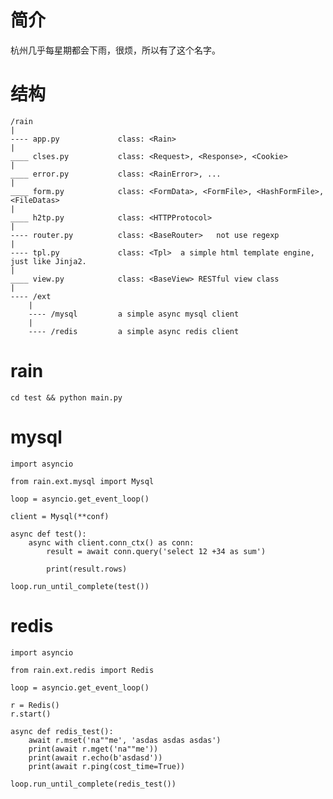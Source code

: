 # 简介
杭州几乎每星期都会下雨，很烦，所以有了这个名字。

# 结构
>
    /rain
    |
    ---- app.py             class: <Rain>
    |
    ____ clses.py           class: <Request>, <Response>, <Cookie>
    |
    ____ error.py           class: <RainError>, ...
    |
    ____ form.py            class: <FormData>, <FormFile>, <HashFormFile>, <FileDatas>
    |
    ____ h2tp.py            class: <HTTPProtocol>
    |
    ---- router.py          class: <BaseRouter>   not use regexp
    |
    ---- tpl.py             class: <Tpl>  a simple html template engine, just like Jinja2.
    |
    ____ view.py            class: <BaseView> RESTful view class
    |
    ---- /ext
        |
        ---- /mysql         a simple async mysql client
        |
        ---- /redis         a simple async redis client

# rain
>

    cd test && python main.py

# mysql
>

    import asyncio
    
    from rain.ext.mysql import Mysql
    
    loop = asyncio.get_event_loop()
    
    client = Mysql(**conf)
    
    async def test():
        async with client.conn_ctx() as conn:
            result = await conn.query('select 12 +34 as sum')
    
            print(result.rows)
    
    loop.run_until_complete(test())
    
# redis
>

    import asyncio

    from rain.ext.redis import Redis
    
    loop = asyncio.get_event_loop()
    
    r = Redis()
    r.start()
    
    async def redis_test():
        await r.mset('na""me', 'asdas asdas asdas')
        print(await r.mget('na""me'))
        print(await r.echo(b'asdasd'))
        print(await r.ping(cost_time=True))
    
    loop.run_until_complete(redis_test())
    

